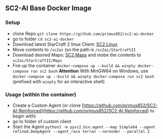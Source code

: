 ## SC2-AI Base Docker Image

### Setup
- clone Repo `git clone https://github.com/primus852/sc2-ai-docker`
- go to folder `cd sc2-ai-docker`
- Download latest StarCraft 2 linux Client: [SC2 Linux](https://github.com/Blizzard/s2client-proto#linux-packages)
- Move contents to `/sc2ai` (so the path is `/sc2ai/StarCraftII`
- Download desired Maps: [SC2 Maps](https://github.com/Blizzard/s2client-proto#map-packs) and mobe the contents to `sc2ai/StarCraftII/Maps`
- Fire up the container `docker-compose up --build && winpty docker-compose run sc2 bash`
__Attention__ With MinGW64 on Windows, use `docker-compose up --build && winpty docker-compose run sc2 bash` (prefixed with `winpty` for an interactive shell)

### Usage (within the container)
- Create a Custom Agent (or clone [https://github.com/primus852/SC2-AI-Reinforced](https://github.com/primus852/SC2-AI-Reinforced) to begin with)
- go to folder of custom client
- Start the Agent `python3 -m pysc2.bin.agent --map Simple64 --agent refined.DeepAgent --agent_race terran --norender --parallel 2`
